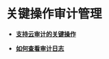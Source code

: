 # 关键操作审计管理<a name="ZH-CN_TOPIC_0116266206"></a>

-   **[支持云审计的关键操作](支持云审计的关键操作.md)**  

-   **[如何查看审计日志](如何查看审计日志.md)**  


